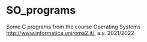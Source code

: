 # SO_programs
Some C programs from the course Operating Systems http://www.informatica.uniroma2.it/, a.y. 2021/2022
